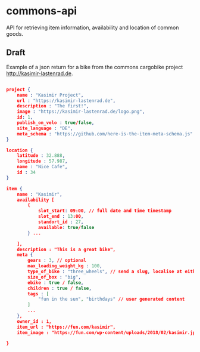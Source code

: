 # commons-api
API for retrieving item information, availability and location of common goods. 

## Draft
Example of a json return for a bike from the commons cargobike project http://kasimir-lastenrad.de. 


```json

project {
	name : "Kasimir Project",
	url : "https://kasimir-lastenrad.de",
	description : "The first!",
	image : "https://kasimir-lastenrad.de/logo.png",
	id: 1,
	publish_on_velo : true/false,
	site_language : "DE",
	meta_schema : "https://github.com/here-is-the-item-meta-schema.js"
}

location {
	latitude : 32.888,
	longitude : 57.987,
	name : "Nice Cafe",
	id : 34
}

item {
	name : "Kasimir",
	availability [
		{
			slot_start: 09:00, // full date and time timestamp
			slot_end : 13:00,
			standort_id : 27,
			available: true/false
		} ...

	],
	description : "This is a great bike",
	meta {
		gears : 3, // optional
		max_loading_weight_kg : 100,
		type_of_bike : "three_wheels", // send a slug, localise at either end, we select the slugs
		size_of_box : "big", 
		ebike : true / false,
		children : true / false,
		tags : [
			"fun in the sun", "birthdays" // user generated content
		]
		...
	},
	owner_id : 1,
	item_url : "https://fun.com/kasimir",
	item_image : "https://fun.com/wp-content/uploads/2018/02/kasimir.jpg",

}
```
